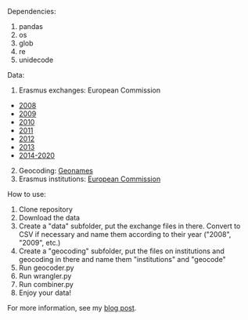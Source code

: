 Dependencies:

1. pandas
2. os
3. glob
4. re
5. unidecode

Data:

1. Erasmus exchanges: European Commission
- [2008](https://web.archive.org/web/20181228150816/https://data.europa.eu/euodp/repository/ec/dg-eac/erasmus-data-2008-2009/student_data_2008.csv)
- [2009](https://web.archive.org/web/20181002153331/https://data.europa.eu/euodp/repository/ec/dg-eac/erasmus-data-2009-2010/student_data_2009.csv)
- [2010](https://web.archive.org/web/20181002153553/https://data.europa.eu/euodp/repository/ec/dg-eac/erasmus-data-2010-2011/student_data_2010.csv)
- [2011](https://data.europa.eu/euodp/en/data/storage/f/2015-03-13T153634/student_1112.csv)
- [2012](https://web.archive.org/web/20181002153620/http://data.europa.eu/euodp/data/uploads/EAC/SM_2012_13_20141103_01.csv)
- [2013](https://web.archive.org/web/20181002153523/https://data.europa.eu/euodp/repository/ec/dg-eac/erasmus-data-2013-2014/Student_Mobility_2013-14.xlsx)
- [2014-2020](https://data.europa.eu/data/datasets/erasmus-mobility-statistics-2014-2020)
2. Geocoding: [Geonames](https://data.opendatasoft.com/explore/dataset/geonames-all-cities-with-a-population-1000%40public/table/?disjunctive.cou_name_en&sort=name)
3. Erasmus institutions: [European Commission](https://web.archive.org/web/20211027055147if_/https://erasmus-plus.ec.europa.eu/sites/default/files/2021-09/accredited-heis-erasmus-2021-2027_en.xlsx)

How to use:

1. Clone repository
2. Download the data
3. Create a "data" subfolder, put the exchange files in there. Convert to CSV if necessary and name them according to their year ("2008", "2009", etc.)
4. Create a "geocoding" subfolder, put the files on institutions and geocoding in there and name them "institutions" and "geocode"
5. Run geocoder.py
6. Run wrangler.py
7. Run combiner.py
8. Enjoy your data!

For more information, see my [blog post](https://zarasophos.net/erasmus/).